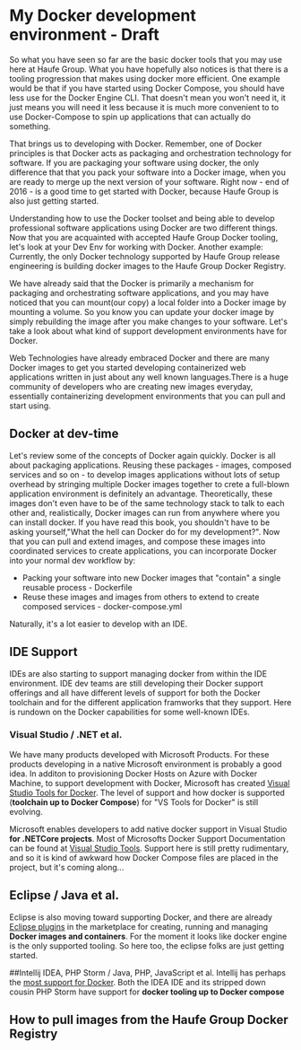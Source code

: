 # My Docker development environment - Draft

So what you have seen so far are the basic docker tools that you may use here at Haufe Group. What you have hopefully also notices is that there is a tooling progression that makes using docker more efficient. One example would be that if you have started using Docker Compose, you should have less use for the Docker Engine CLI. That doesn't mean you won't need it, it just means you will need it less because it is much more convenient to to use Docker-Compose to spin up applications that can actually do something.

That brings us to developing with Docker. Remember, one of Docker principles is that Docker acts as packaging and orchestration technology for software. If you are packaging your software using docker, the only difference that that you pack your software into a Docker image, when you are ready to merge up the next version of your software. Right now - end of 2016 - is a good time to get started with Docker, because    Haufe Group is also just getting started. 

Understanding how to use the Docker toolset and being able to develop professional software applications using Docker are two different things. Now that you are acquainted with accepted Haufe Group Docker tooling, let's look at your Dev Env for working with Docker. Another example: Currently, the only Docker technology supported by Haufe Group release engineering is building docker images to the Haufe Group Docker Registry. 

We have already said that the Docker is primarily a mechanism for packaging and orchestrating software applications, and you may have noticed that you can mount(our copy) a local folder into a Docker image by mounting a volume. So you know you can update your docker image by simply rebuilding the image after you make changes to your software. Let's take a look about what kind of support development environments have for Docker.

Web Technologies have already embraced Docker and there are many Docker images to get you started developing containerized web applications written in just about any well known languages.There is a huge community of developers who are creating new images everyday, essentially containerizing development environments that you can pull and start using.  

## Docker at dev-time
Let's review some of the concepts of Docker again quickly. Docker is all about packaging applications. Reusing these packages - images, composed services and so on - to develop images applications without lots of setup overhead by stringing multiple Docker images together to crete a full-blown application environment is definitely an advantage. Theoretically, these images don't even have to be of the same technology stack to talk to each other and, realistically, Docker images can run from anywhere where you can install docker. If you have read this book, you shouldn't have to be asking yourself,"What the hell can Docker do for my development?". Now that you can pull and extend images, and compose these images into coordinated services to create applications, you can incorporate Docker into your normal dev workflow by:

* Packing your software into new Docker images that "contain" a single reusable process - Dockerfile
* Reuse these images and images from others to extend to create composed services - docker-compose.yml

Naturally, it's a lot easier to develop with an IDE. 

## IDE Support
IDEs are also starting to support managing docker from within the IDE environment.  IDE dev teams are still developing their Docker support offerings and all have different levels of support for both the Docker toolchain and for the different application framworks that they support. Here is rundown on the Docker capabilities for some well-known IDEs.

### Visual Studio / .NET et al.

We have many products developed with Microsoft Products. For these products developing in a native Microsoft environment is probably a good idea. In additon to provisioning Docker Hosts on Azure with Docker Machine, to support development with Docker, Microsoft has created [Visual Studio Tools for Docker](https://marketplace.visualstudio.com/items?itemName=MicrosoftCloudExplorer.VisualStudioToolsforDocker-Preview). The level of support and how docker is supported (**toolchain up to Docker Compose**) for "VS Tools for Docker" is still evolving.

Microsoft enables developers to add native docker support in Visual Studio **for .NETCore projects**. Most of Microsofts Docker Support Documentation can be found at [Visual Studio Tools](https://marketplace.visualstudio.com/items?itemName=MicrosoftCloudExplorer.VisualStudioToolsforDocker-Preview). Support here is  still pretty rudimentary, and so it is kind of awkward how Docker Compose files are placed in the project, but it's coming along...

## Eclipse / Java et al.
Eclipse is also moving toward supporting  Docker, and there are already [Eclipse plugins](https://marketplace.eclipse.org/search/site/%2522Docker%2522) in the marketplace for creating, running and managing **Docker images and containers**. For the moment it looks like docker engine is the only supported tooling. So here too, the eclipse folks are just getting started. 

##Intellij IDEA, PHP Storm / Java, PHP, JavaScript et al.
Intellij has perhaps the [most support for Docker](https://www.jetbrains.com/help/idea/2016.2/docker.html). Both the IDEA IDE and its stripped down cousin PHP Storm have support for **docker tooling up to Docker compose**


## How to pull images from the Haufe Group Docker Registry





